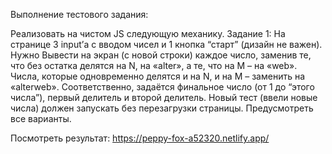 Выполнение тестового задания:

Реализовать на чистом JS следующую механику.
Задание 1:
На странице 3 input’а с вводом чисел и 1 кнопка “старт” (дизайн не важен).
Нужно Вывести на экран (с новой строки) каждое число, заменив те, что без остатка делятся на N, на «alter», а те, что на 
M – на «web».
Числа, которые одновременно делятся и на N, и на M – заменить на «alterweb». Соответственно, задаётся финальное число 
(от 1 до “этого числа”), первый делитель и второй делитель. Новый тест (ввели новые числа) должен запускать без 
перезагрузки страницы. Предусмотреть все варианты.


Посмотреть результат: https://peppy-fox-a52320.netlify.app/
